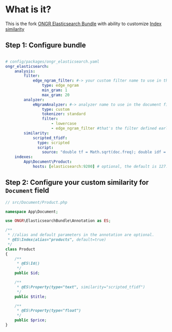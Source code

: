 # What is it?

This is the fork [ONGR Elasticsearch Bundle][1] with ability to customize [Index similarity][2] 

## Step 1: Configure bundle

```yaml

# config/packages/ongr_elasticsearch.yaml
ongr_elasticsearch:
    analysis:
        filter:
            edge_ngram_filter: #-> your custom filter name to use in the analyzer below
                type: edge_ngram 
                min_gram: 1
                max_gram: 20
        analyzer:
            eNgramAnalyzer: #-> analyzer name to use in the document field
                type: custom
                tokenizer: standard
                filter:
                    - lowercase
                    - edge_ngram_filter #that's the filter defined earlier
        similarity:
            scripted_tfidf:
              type: scripted
              script:
                source: "double tf = Math.sqrt(doc.freq); double idf = 1.0; double norm = 1/Math.sqrt(doc.length); return query.boost * tf * idf * norm;"
    indexes:
        App\Document\Product:
            hosts: [elasticsearch:9200] # optional, the default is 127.0.0.1:9200
```

## Step 2: Configure your custom similarity for `Document` field

```php
// src/Document/Product.php

namespace App\Document;

use ONGR\ElasticsearchBundle\Annotation as ES;

/**
 * //alias and default parameters in the annotation are optional. 
 * @ES\Index(alias="products", default=true)
 */
class Product
{
    /**
     * @ES\Id()
     */
    public $id;

    /**
     * @ES\Property(type="text", similarity="scripted_tfidf")
     */
    public $title;

    /**
     * @ES\Property(type="float")
     */
    public $price;
}
```

[1]: https://github.com/ongr-io/ElasticsearchBundle
[2]: https://www.elastic.co/guide/en/elasticsearch/reference/6.8/index-modules-similarity.html
